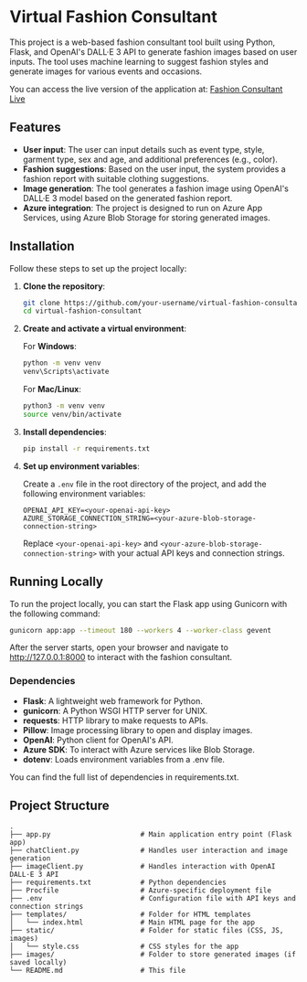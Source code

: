 # Virtual Fashion Consultant

This project is a web-based fashion consultant tool built using Python, Flask, and OpenAI's DALL·E 3 API to generate fashion images based on user inputs. The tool uses machine learning to suggest fashion styles and generate images for various events and occasions.

You can access the live version of the application at: [Fashion Consultant Live](https://fashionconsultantnew.azurewebsites.net/)


## Features

- **User input**: The user can input details such as event type, style, garment type, sex and age, and additional preferences (e.g., color).
- **Fashion suggestions**: Based on the user input, the system provides a fashion report with suitable clothing suggestions.
- **Image generation**: The tool generates a fashion image using OpenAI's DALL·E 3 model based on the generated fashion report.
- **Azure integration**: The project is designed to run on Azure App Services, using Azure Blob Storage for storing generated images.



## Installation

Follow these steps to set up the project locally:

1. **Clone the repository**:

    ```bash
    git clone https://github.com/your-username/virtual-fashion-consultant.git
    cd virtual-fashion-consultant
    ```

2. **Create and activate a virtual environment**:

    For **Windows**:
    ```bash
    python -m venv venv
    venv\Scripts\activate
    ```

    For **Mac/Linux**:
    ```bash
    python3 -m venv venv
    source venv/bin/activate
    ```

3. **Install dependencies**:

    ```bash
    pip install -r requirements.txt
    ```

4. **Set up environment variables**:

    Create a `.env` file in the root directory of the project, and add the following environment variables:

    ```
    OPENAI_API_KEY=<your-openai-api-key>
    AZURE_STORAGE_CONNECTION_STRING=<your-azure-blob-storage-connection-string>
    ```

    Replace `<your-openai-api-key>` and `<your-azure-blob-storage-connection-string>` with your actual API keys and connection strings.

## Running Locally

To run the project locally, you can start the Flask app using Gunicorn with the following command:


```bash
gunicorn app:app --timeout 180 --workers 4 --worker-class gevent
```

After the server starts, open your browser and navigate to http://127.0.0.1:8000 to interact with the fashion consultant.

### Dependencies
- **Flask**: A lightweight web framework for Python.
- **gunicorn**: A Python WSGI HTTP server for UNIX.
- **requests**: HTTP library to make requests to APIs.
- **Pillow**: Image processing library to open and display images.
- **OpenAI**: Python client for OpenAI's API.
- **Azure SDK**: To interact with Azure services like Blob Storage.
- **dotenv**:  Loads environment variables from a .env file.

You can find the full list of dependencies in requirements.txt.



## Project Structure
    .
    ├── app.py                      # Main application entry point (Flask app)
    ├── chatClient.py               # Handles user interaction and image generation
    ├── imageClient.py              # Handles interaction with OpenAI DALL·E 3 API
    ├── requirements.txt            # Python dependencies
    ├── Procfile                    # Azure-specific deployment file
    ├── .env                        # Configuration file with API keys and connection strings
    ├── templates/                  # Folder for HTML templates
    │   └── index.html              # Main HTML page for the app
    ├── static/                     # Folder for static files (CSS, JS, images)
    │   └── style.css               # CSS styles for the app
    ├── images/                     # Folder to store generated images (if saved locally)
    └── README.md                   # This file


             

